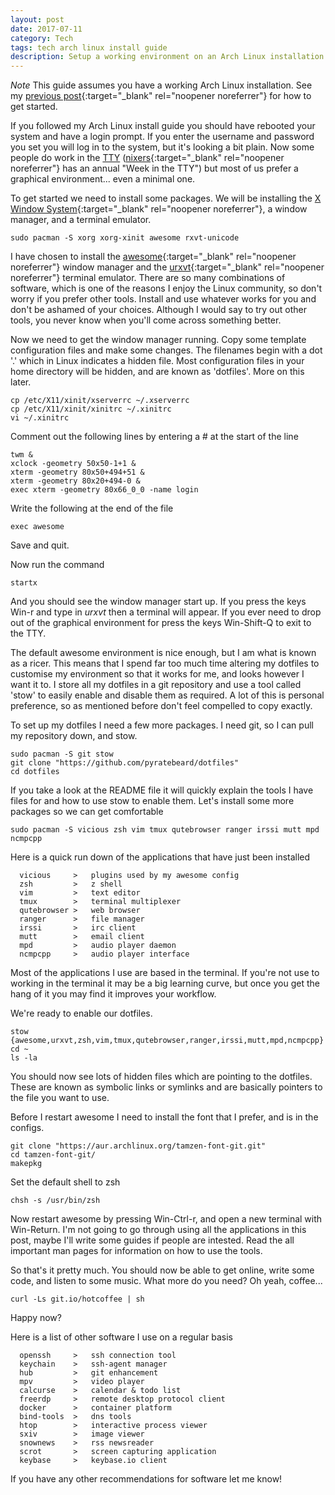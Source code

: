```yaml
---
layout: post
date: 2017-07-11
category: Tech
tags: tech arch linux install guide
description: Setup a working environment on an Arch Linux installation
---
```


_Note_ This guide assumes you have a working Arch Linux installation. See my [previous post](/log/2016/11/arch_linux_install){:target="_blank" rel="noopener noreferrer"} for how to get started.

If you followed my Arch Linux install guide you should have rebooted your system and have a login prompt. If you enter the username and password you set you will log in to the system, but it's looking a bit plain. Now some people do work in the [TTY]() ([nixers](https://nixers.net/showthread.php?tid=1669){:target="_blank" rel="noopener noreferrer"} has an annual "Week in the TTY") but most of us prefer a graphical environment... even a minimal one.

To get started we need to install some packages. We will be installing the [X Window System](https://www.x.org/wiki/){:target="_blank" rel="noopener noreferrer"}, a window manager, and a terminal emulator.
```
sudo pacman -S xorg xorg-xinit awesome rxvt-unicode
```

I have chosen to install the [awesome](https://awesomewm.org/){:target="_blank" rel="noopener noreferrer"} window manager and the [urxvt](http://software.schmorp.de/pkg/rxvt-unicode.html){:target="_blank" rel="noopener noreferrer"} terminal emulator. There are so many combinations of software, which is one of the reasons I enjoy the Linux community, so don't worry if you prefer other tools. Install and use whatever works for you and don't be ashamed of your choices. Although I would say to try out other tools, you never know when you'll come across something better.

Now we need to get the window manager running. Copy some template configuration files and make some changes. The filenames begin with a dot '.' which in Linux indicates a hidden file. Most configuration files in your home directory will be hidden, and are known as 'dotfiles'. More on this later.
```
cp /etc/X11/xinit/xserverrc ~/.xserverrc
cp /etc/X11/xinit/xinitrc ~/.xinitrc
vi ~/.xinitrc
```

Comment out the following lines by entering a # at the start of the line
```
twm &
xclock -geometry 50x50-1+1 &
xterm -geometry 80x50+494+51 &
xterm -geometry 80x20+494-0 &
exec xterm -geometry 80x66_0_0 -name login
```

Write the following at the end of the file
```
exec awesome
```

Save and quit.

Now run the command
```
startx
```

And you should see the window manager start up. If you press the keys Win-r and type in _urxvt_ then a terminal will appear. If you ever need to drop out of the graphical environment for press the keys Win-Shift-Q to exit to the TTY.

The default awesome environment is nice enough, but I am what is known as a ricer. This means that I spend far too much time altering my dotfiles to customise my environment so that it works for me, and looks however I want it to. I store all my dotfiles in a git repository and use a tool called 'stow' to easily enable and disable them as required. A lot of this is personal preference, so as mentioned before don't feel compelled to copy exactly.

To set up my dotfiles I need a few more packages. I need git, so I can pull my repository down, and stow.
```
sudo pacman -S git stow
git clone "https://github.com/pyratebeard/dotfiles"
cd dotfiles
```

If you take a look at the README file it will quickly explain the tools I have files for and how to use stow to enable them. Let's install some more packages so we can get comfortable 
```
sudo pacman -S vicious zsh vim tmux qutebrowser ranger irssi mutt mpd ncmpcpp
```

Here is a quick run down of the applications that have just been installed
```
  vicious     >   plugins used by my awesome config
  zsh         >   z shell
  vim         >   text editor
  tmux        >   terminal multiplexer
  qutebrowser >   web browser
  ranger      >   file manager
  irssi       >   irc client
  mutt        >   email client
  mpd         >   audio player daemon
  ncmpcpp     >   audio player interface
```

Most of the applications I use are based in the terminal. If you're not use to working in the terminal it may be a big learning curve, but once you get the hang of it you may find it improves your workflow.

We're ready to enable our dotfiles.
```
stow {awesome,urxvt,zsh,vim,tmux,qutebrowser,ranger,irssi,mutt,mpd,ncmpcpp}
cd ~
ls -la
```

You should now see lots of hidden files which are pointing to the dotfiles. These are known as symbolic links or symlinks and are basically pointers to the file you want to use.

Before I restart awesome I need to install the font that I prefer, and is in the configs.
```
git clone "https://aur.archlinux.org/tamzen-font-git.git"
cd tamzen-font-git/
makepkg
```

Set the default shell to zsh
```
chsh -s /usr/bin/zsh
```

Now restart awesome by pressing Win-Ctrl-r, and open a new terminal with Win-Return. I'm not going to go through using all the applications in this post, maybe I'll write some guides if people are intested. Read the all important man pages for information on how to use the tools.

So that's it pretty much. You should now be able to get online, write some code, and listen to some music. What more do you need? Oh yeah, coffee...
```
curl -Ls git.io/hotcoffee | sh
```

Happy now?

Here is a list of other software I use on a regular basis

```
  openssh     >   ssh connection tool
  keychain    >   ssh-agent manager
  hub         >   git enhancement
  mpv         >   video player
  calcurse    >   calendar & todo list
  freerdp     >   remote desktop protocol client
  docker      >   container platform
  bind-tools  >   dns tools
  htop        >   interactive process viewer
  sxiv        >   image viewer
  snownews    >   rss newsreader
  scrot       >   screen capturing application
  keybase     >   keybase.io client
```

If you have any other recommendations for software let me know!
